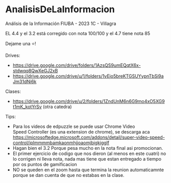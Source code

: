 # AnalisisDeLaInformacion
Análisis de la Información FIUBA - 2023 1C - Villagra

EL 4.4 y el 3.2 está corregido con nota 100/100 y el 4.7 tiene nota 85

Dejame una ⭐!

Drives:
* https://drive.google.com/drive/folders/1AzsQS9umEQqtX6x-stdwqq8QwXeGJ2xB
* https://drive.google.com/drive/u/1/folders/1vEjo5breKTGSUYypnTbSi9aJm31dNi6k

Clases: 
* https://drive.google.com/drive/u/2/folders/1ZndUnM6n6G9mo4xO5XG9t1mK_kotYrSv (otra catedra)

Tips:
- Para los videos de edpuzzle se puede usar Chrome Video Speed Controller (es una extension de chrome), se descarga aca https://microsoftedge.microsoft.com/addons/detail/super-video-speed-control/iplmmmmbamkaonmhjjoaomjbigkjgglf
- Hagan bien el 3.2 Porque pesa mucho en la nota final asi promocionan.
- El primer ejercicio de codigo que nos dieron (al menos en este cuatri) no lo corrigen ni lleva nota, nada mas tiene que estan entregado a tiempo por os puntos de gamificacion
- NO se queden en el zoom hasta que termina la reunion automaticamnte porque se dan cuenta de que no estabas en la clase.
